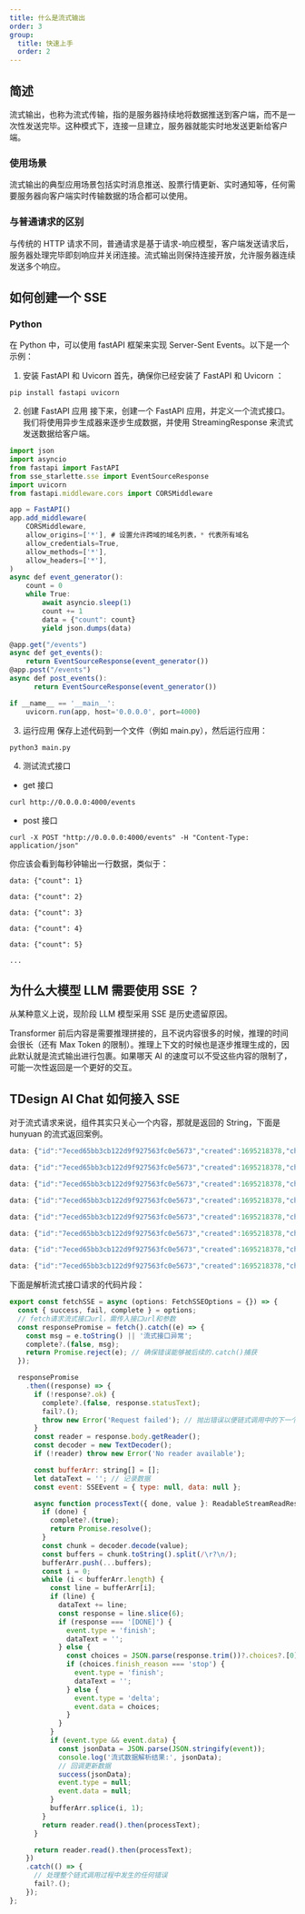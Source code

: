 ```yaml
---
title: 什么是流式输出
order: 3
group:
  title: 快速上手
  order: 2
---
```


## 简述

流式输出，也称为流式传输，指的是服务器持续地将数据推送到客户端，而不是一次性发送完毕。这种模式下，连接一旦建立，服务器就能实时地发送更新给客户端。

### 使用场景

流式输出的典型应用场景包括实时消息推送、股票行情更新、实时通知等，任何需要服务器向客户端实时传输数据的场合都可以使用。

### 与普通请求的区别

与传统的 HTTP 请求不同，普通请求是基于请求-响应模型，客户端发送请求后，服务器处理完毕即刻响应并关闭连接。流式输出则保持连接开放，允许服务器连续发送多个响应。

## 如何创建一个 SSE

### Python

在 Python 中，可以使用 fastAPI 框架来实现 Server-Sent Events。以下是一个示例：

1. 安装 FastAPI 和 Uvicorn
   首先，确保你已经安装了 FastAPI 和 Uvicorn ：

```
pip install fastapi uvicorn
```

2. 创建 FastAPI 应用
   接下来，创建一个 FastAPI 应用，并定义一个流式接口。我们将使用异步生成器来逐步生成数据，并使用 StreamingResponse 来流式发送数据给客户端。

```js
import json
import asyncio
from fastapi import FastAPI
from sse_starlette.sse import EventSourceResponse
import uvicorn
from fastapi.middleware.cors import CORSMiddleware

app = FastAPI()
app.add_middleware(
    CORSMiddleware,
    allow_origins=['*'], # 设置允许跨域的域名列表，* 代表所有域名
    allow_credentials=True,
    allow_methods=['*'],
    allow_headers=['*'],
)
async def event_generator():
    count = 0
    while True:
        await asyncio.sleep(1)
        count += 1
        data = {"count": count}
        yield json.dumps(data)

@app.get("/events")
async def get_events():
    return EventSourceResponse(event_generator())
@app.post("/events")
async def post_events():
      return EventSourceResponse(event_generator())

if __name__ == '__main__':
    uvicorn.run(app, host='0.0.0.0', port=4000)

```

3. 运行应用
   保存上述代码到一个文件（例如 main.py），然后运行应用：

```
python3 main.py
```

4. 测试流式接口

- get 接口

```
curl http://0.0.0.0:4000/events
```

- post 接口

```
curl -X POST "http://0.0.0.0:4000/events" -H "Content-Type: application/json"
```

你应该会看到每秒钟输出一行数据，类似于：

```
data: {"count": 1}

data: {"count": 2}

data: {"count": 3}

data: {"count": 4}

data: {"count": 5}

...
```

## 为什么大模型 LLM 需要使用 SSE ？

从某种意义上说，现阶段 LLM 模型采用 SSE 是历史遗留原因。

Transformer 前后内容是需要推理拼接的，且不说内容很多的时候，推理的时间会很长（还有 Max Token 的限制）。推理上下文的时候也是逐步推理生成的，因此默认就是流式输出进行包裹。如果哪天 AI 的速度可以不受这些内容的限制了，可能一次性返回是一个更好的交互。

## TDesign AI Chat 如何接入 SSE

对于流式请求来说，组件其实只关心一个内容，那就是返回的 String，下面是 hunyuan 的流式返回案例。

```js
data: {"id":"7eced65bb3cb122d9f927563fc0e5673","created":1695218378,"choices":[{"delta":{"role":"assistant","content":"我是"}}],"usage":{"prompt_tokens":10,"completion_tokens":1,"total_tokens":11}}

data: {"id":"7eced65bb3cb122d9f927563fc0e5673","created":1695218378,"choices":[{"delta":{"role":"assistant","content":"由腾"}}],"usage":{"prompt_tokens":10,"completion_tokens":3,"total_tokens":13}}

data: {"id":"7eced65bb3cb122d9f927563fc0e5673","created":1695218378,"choices":[{"delta":{"role":"assistant","content":"讯公"}}],"usage":{"prompt_tokens":10,"completion_tokens":5,"total_tokens":15}}

data: {"id":"7eced65bb3cb122d9f927563fc0e5673","created":1695218378,"choices":[{"delta":{"role":"assistant","content":"司开"}}],"usage":{"prompt_tokens":10,"completion_tokens":7,"total_tokens":17}}

data: {"id":"7eced65bb3cb122d9f927563fc0e5673","created":1695218378,"choices":[{"delta":{"role":"assistant","content":"发的"}}],"usage":{"prompt_tokens":10,"completion_tokens":8,"total_tokens":18}}

data: {"id":"7eced65bb3cb122d9f927563fc0e5673","created":1695218378,"choices":[{"delta":{"role":"assistant","content":"大型"}}],"usage":{"prompt_tokens":10,"completion_tokens":9,"total_tokens":19}}

data: {"id":"7eced65bb3cb122d9f927563fc0e5673","created":1695218378,"choices":[{"delta":{"role":"assistant","content":"语言"}}],"usage":{"prompt_tokens":10,"completion_tokens":10,"total_tokens":20}}

data: {"id":"7eced65bb3cb122d9f927563fc0e5673","created":1695218378,"choices":[{"delta":{"role":"assistant","content":"模型"}}],"usage":{"prompt_tokens":10,"completion_tokens":11,"total_tokens":21}}
```

下面是解析流式接口请求的代码片段：

```js
export const fetchSSE = async (options: FetchSSEOptions = {}) => {
  const { success, fail, complete } = options;
  // fetch请求流式接口url，需传入接口url和参数
  const responsePromise = fetch().catch((e) => {
    const msg = e.toString() || '流式接口异常';
    complete?.(false, msg);
    return Promise.reject(e); // 确保错误能够被后续的.catch()捕获
  });

  responsePromise
    .then((response) => {
      if (!response?.ok) {
        complete?.(false, response.statusText);
        fail?.();
        throw new Error('Request failed'); // 抛出错误以便链式调用中的下一个.catch()处理
      }
      const reader = response.body.getReader();
      const decoder = new TextDecoder();
      if (!reader) throw new Error('No reader available');

      const bufferArr: string[] = [];
      let dataText = ''; // 记录数据
      const event: SSEEvent = { type: null, data: null };

      async function processText({ done, value }: ReadableStreamReadResult<Uint8Array>): Promise<void> {
        if (done) {
          complete?.(true);
          return Promise.resolve();
        }
        const chunk = decoder.decode(value);
        const buffers = chunk.toString().split(/\r?\n/);
        bufferArr.push(...buffers);
        const i = 0;
        while (i < bufferArr.length) {
          const line = bufferArr[i];
          if (line) {
            dataText += line;
            const response = line.slice(6);
            if (response === '[DONE]') {
              event.type = 'finish';
              dataText = '';
            } else {
              const choices = JSON.parse(response.trim())?.choices?.[0];
              if (choices.finish_reason === 'stop') {
                event.type = 'finish';
                dataText = '';
              } else {
                event.type = 'delta';
                event.data = choices;
              }
            }
          }
          if (event.type && event.data) {
            const jsonData = JSON.parse(JSON.stringify(event));
            console.log('流式数据解析结果:', jsonData);
            // 回调更新数据
            success(jsonData);
            event.type = null;
            event.data = null;
          }
          bufferArr.splice(i, 1);
        }
        return reader.read().then(processText);
      }

      return reader.read().then(processText);
    })
    .catch(() => {
      // 处理整个链式调用过程中发生的任何错误
      fail?.();
    });
};
```
